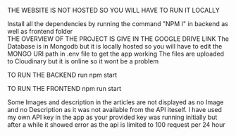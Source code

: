 THE WEBSITE IS NOT HOSTED SO YOU WILL HAVE TO RUN IT LOCALLY

Install all the dependencies by running the command  "NPM I" in backend as well as frontend folder<br>
THE OVERVIEW OF THE PROJECT IS GIVE IN THE GOOGLE DRIVE LINK
The Database is in Mongodb but it is locally hosted so you will have to edit the MONGO URI path in .env file to get the app working
The files are uploaded to Cloudinary but it is online so it wont be a problem

TO RUN THE BACKEND
run npm start

TO RUN THE FRONTEND
npm run start


Some Images and description in the articles are not displayed as no Image and no Description as it was not available from the API iteself.
I have used my own API key in the app as your provided key was running initially but after a while it showed error as the api is limited to 100 request per 24 hour



